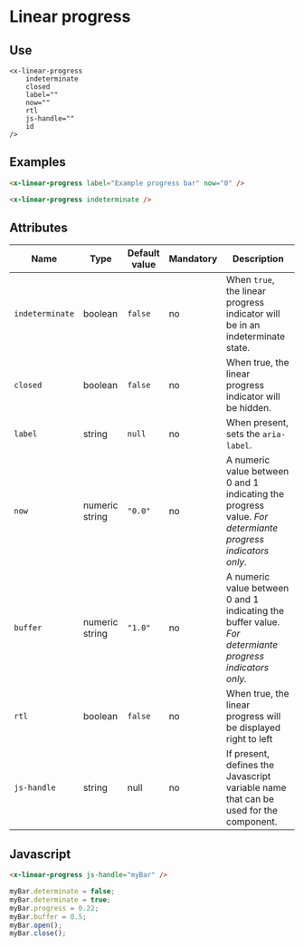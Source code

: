# Linear progress

## Use

```
<x-linear-progress
    indeterminate
    closed
    label=""
    now=""
    rtl
    js-handle=""
    id
/>
```

## Examples

```html
<x-linear-progress label="Example progress bar" now="0" />

<x-linear-progress indeterminate />
```

## Attributes

| Name            | Type           | Default value | Mandatory | Description                                                                                                |
|-----------------|----------------|---------------|-----------|------------------------------------------------------------------------------------------------------------|
| `indeterminate` | boolean        | `false`       | no        | When `true`, the linear progress indicator will be in an indeterminate state.                              |
| `closed`        | boolean        | `false`       | no        | When true, the linear progress indicator will be hidden.                                                   |
| `label`         | string         | `null`        | no        | When present, sets the `aria-label`.                                                                       |
| `now`           | numeric string | `"0.0"`       | no        | A numeric value between 0 and 1 indicating the progress value. *For determiante progress indicators only.* | 
| `buffer`        | numeric string | `"1.0"`       | no        | A numeric value between 0 and 1 indicating the buffer value. *For determiante progress indicators only.*   | 
| `rtl`           | boolean        | `false`       | no        | When true, the linear progress will be displayed right to left                                             |
| `js-handle`     | string         | null          | no        | If present, defines the Javascript variable name that can be used for the component.                       |

## Javascript 

```html
<x-linear-progress js-handle="myBar" />
```

```js
myBar.determinate = false;
myBar.determinate = true;
myBar.progress = 0.22;
myBar.buffer = 0.5;
myBar.open();
myBar.close();
```
